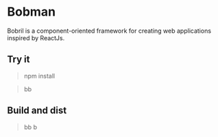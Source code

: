 # Bobman

Bobril is a component-oriented framework for creating web applications inspired by ReactJs.

## Try it

>npm install

>bb

## Build and dist

>bb b